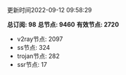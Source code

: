 更新时间2022-09-12 09:58:29

**总订阅: 98**
**总节点: 9460**
**有效节点: 2720**
- v2ray节点: 2097
- ss节点: 324
- trojan节点: 282
- ssr节点: 17
